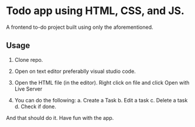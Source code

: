 # Todo app using HTML, CSS, and JS.

A frontend to-do project built using only the aforementioned.

## Usage

1. Clone repo.

2. Open on text editor preferablly visual studio code.

3. Open the HTML file (in the editor). Right click on file and click Open with Live Server

4. You can do the following:
a. Create a Task
b. Edit a task
c. Delete a task
d. Check if done.

And that should do it. Have fun with the app.
